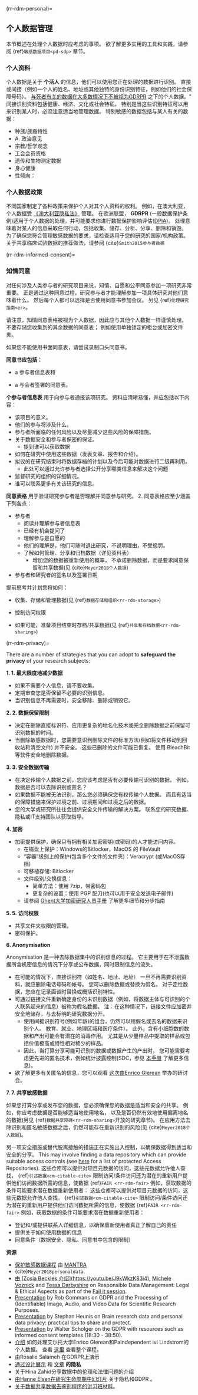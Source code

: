 (rr-rdm-personal)=

## 个人数据管理
本节概述在处理个人数据时应考虑的事项。 欲了解更多实用的工具和实践，请参阅 {ref}`敏感数据项目<pd-sdp>` 章节。

### 个人资料

个人数据是关于 **个活人** 的信息，他们可以使用您正在处理的数据进行识别。 直接或间接（例如一个人的姓名、地址或其他独特的身份识别特征，例如他们的社会保障号码）。 [与死者有关的数据在大多数情况下不被视为GDRPR](https://gdpr.eu/eu-gdpr-personal-data/) 之下的个人数据。" 间接识别资料包括健康、经济、文化或社会特征。 特别是当这些识别特征可以用来识别某人时，必须注意适当地管理数据。 特别敏感的数据包括与某人有关的数据：
* 种族/族裔特性
* A. 政治意见
* 宗教/哲学观念
* 工会会员资格
* 遗传和生物测定数据
* 身心健康
* 性倾向：

### 个人数据政策
不同国家制定了各种政策来保护个人对其个人资料的权利。 例如，在澳大利亚，个人数据受 [《澳大利亚隐私法》](https://www.oaic.gov.au/privacy/the-privacy-act/) 管理。 在欧洲联盟， **GDRPR** (一般数据保护条例)适用于个人数据的处理，并可能要求你进行数据保护影响评估([DPIA](https://youtu.be/YRiCb3unz3g?t=988))。 处理意味着对某人的信息采取任何行动，包括收集、储存、分析、分享、删除和销毁。 为了确保您符合管理敏感数据的要求，请检查适用于您的研究的国家/机构政策。 关于共享临床试验数据的推荐做法，请参阅 {cite}`Smith2015参与者数据`


(rr-rdm-informed-consent)=

### 知情同意

对任何涉及人类参与者的研究项目来说，知情、自愿和公平同意参加一项研究非常重要。 正是通过这种同意过程，研究参与者才能理解参加一项具体研究对他们意味着什么。 然后每个人都可以选择是否使用同意书参加会议。 另见 {ref}`伦理研究指南<er>`。

请注意，知情同意表格被视为个人数据，因此应与其他个人数据一样谨慎处理。 不要存储您收集到的其余数据的同意表； 例如使用单独锁定的柜台或加密文件夹。

如果您不能使用书面同意表，请尝试录制口头同意书。

**同意书应包括：**

* a 参与者信息表和

* a 与会者签署的同意表。

**个参与者信息表** 用于向参与者通报该项研究。 资料应清晰易懂，并应包括以下内容：
* 该项目的意义。
* 他们的参与将涉及什么。
* 参与者所面临的任何风险以及尽量减少这些风险的保障措施。
* 关于数据安全和参与者保密的保证。
   * 提到谁可以获取数据
* 如何在研究中使用这些数据（发表文章、报告和介绍）。
* 拟议的在研究结束时将数据存档的计划以及今后可能对数据进行二级再利用。
    * 此处可以通过允许参与者选择公开分享哪类信息来解决这个问题
* 监督研究的组织的详细情况。
* 谁可以联系更多有关该研究的信息。

**同意表格** 用于验证研究参与者是否理解并同意参与研究。 2. 同意表格应至少涵盖下列各点：
* 参与者
    * 阅读并理解参与者信息表
    * 已经有机会提问了
    * 理解参与是自愿的
    * 他们的理解是，他们可随时退出研究，不说明理由，不受惩罚。
    * 了解如何管理、分享和归档数据（详见资料表）
       * 增加您的数据被重新使用的概率， 不承诺删除数据，而是要求同意保留和共享数据(见 {cite}`Meyer2018个人数据`)
* 参与者和研究者的签名以及签署日期

提前思考并计划您将如何：

* 收集、存储和管理数据(见 {ref}`数据存储和组织<rr-rdm-storage>`)

* 控制访问权限

* 如果可能，准备项目结束时存档/共享数据(见 {ref}`共享和存档数据<rr-rdm-sharing>`)


(rr-rdm-privacy)=

There are a number of strategies that you can adopt to **safeguard the privacy** of your research subjects:

**1. 1. 最大限度地减少数据**

* 如果不需要个人信息，请不要收集。
* 定期审查您是否保留不必要的识别信息。
* 当识别信息不再需要时，安全移除、删除或销毁它。

**2. 2. 数据保留限制**
* 决定在删除直接标识符、应用更复杂的地名化技术或完全删除数据之前保留可识别数据的时间。
* 当删除敏感数据时，您需要意识到删除文件的标准方法(例如将文件移动到回收站和清空文件) 并不安全。 这些已删除的文件可能已恢复。 使用 BleachBit 等软件安全地删除数据。

**3. 3. 安全数据传输**
* 在决定传输个人数据之前，您应该考虑是否有必要传输可识别的数据。 例如，数据是否可以去除识别或匿名？
* 如果数据不能被无法识别，那么您必须确保您有权传输个人数据。 而且有适当的保障措施来保护过境之前、过境期间和过境之后的数据。
* 您的大学或研究所往往会提供安全文件传输的解决方案。 联系您的研究数据、隐私或IT支持团队以获取指导。

**4. 加密**
* 加密提供保护，确保只有拥有相关加密密钥(或密码)的人才能访问内容。
    * 在磁盘上保护：Windows的Bitlocker，MacOS 的 FileVault
    * “容器”级别上的保护(包含多个文件的文件夹)：Veracrypt (或MacOS存档)
    * 可移植存储: Bitlocker
    * 文件级别/交换信息：
      * 简单方法：使用 7zip，带密码包
      * 更复杂的设置：使用 PGP 配刀(也可以用于安全发送电子邮件)
    * 请参阅 [Ghent大学加密研究人员手册](https://osf.io/nx8km/) 了解更多细节和分步指南

**5. 5. 访问权限**
* 共享文件夹权限的管理。
* 密码保护。


**6. Anonymisation**

Anonymisation 是一种去除数据集中的识别信息的过程。 它主要用于在不泄露数据所含机密信息的情况下分享或公布数据，同时限制信息的流失。
* 在可能的情况下，直接识别符（如姓名、地址、地址） 一旦不再需要识别资料，就应删除电话号码和帐号。 您可以删除数据或替换为假名。 对于定性数据，您应在记录面谈时替换或概括识别特性。
* 可通过链接文件重新确定身份的未识别数据（例如，将数据主体与可识别的个人联系起来的信息）被称为假名数据。 注：在这种情况下，链接文件应加密并安全地储存，与去标明的研究数据分开。
  * 使用间接识别符号(例如年龄)的组合，仍然可以用假名或去名的数据来识别个人。 教育、就业、地理区域和医疗条件）。 此外，含有小细胞数的数据和产出可能会有潜在的消毒作用。 尤其是从少量样品中提取的样品或包括价值极高或特性相对稀少的样品。
   * 因此，当打算分享可能可识别的数据或数据产生的产出时， 您可能需要考虑更先进的匿名技术，例如统计披露控制(SDC，参见 [本手册](https://securedatagroup.org/sdc-handbook/) 了解更多信息)。
* 欲了解更多有关匿名的信息，您可以观看 [这次由Enrico Glerean](https://www.youtube.com/watch?v=ILXeA4fx3cI) 举办的研讨会。

**7. 7. 共享敏感数据**

如果您打算分享或发布您的数据，您必须确保您的数据是适当和安全的共享。 例如，你应考虑数据是否能够适当地使用地名， 以及是否仍然有效地使用偏离地名的数据(另见 {ref}`数据共享障碍<rr-rdm-sharing>`开放的研究章节)。 在应用方法去除识别和匿名敏感数据之后，仍然可能存在重新识别的风险(见 {cite}`Meyer2018个人数据`)。

另一项安全措施或替代脱离接触的措施正在实施出入控制，以确保数据得到适当和安全的分享。 This may involve finding a data repository which can provide suitable access controls (see [here](https://osf.io/tvyxz/wiki/8.%20Approved%20Protected%20Access%20Repositories/) for a list of protected Access Repositories). 这些仓库可以提供对项目元数据的访问，这些元数据允许他人查找， {ref}`引述数据<cm-citable-cite>` 限制访问/条件访问还为潜在的重新用户提供他们访问数据所需的信息，使数据 {ref}`FAIR <rr-rdm-fair>` 例如，获取数据的条件可能要求潜在数据重新使用者： 这些仓库可以提供对项目元数据的访问，这些元数据允许他人查找， {ref}`引述数据<cm-citable-cite>` 限制访问/条件访问还为潜在的重新用户提供他们访问数据所需的信息，使数据 {ref}`FAIR <rr-rdm-fair>` 例如，获取数据的条件可能要求潜在数据重新使用者：
  * 登记和/或提供联系人详细信息，以确保重新使用者真正了解自己的责任
  * 提供关于如何使用数据的信息
  * 同意条件（数据安全、隐私、同意书中包含的限制）

**资源**
* [保护敏感数据课程](https://mantra.edina.ac.uk/protectionrightsandaccess) 由 [MANTRA](https://mantra.edina.ac.uk)
* {cite}`Meyer2018personaldata`.
* [由 \[Zosia Beckles 介绍\](https://youtu.be/J9kWkzK83i4)](https://www.youtube.com/watch?v=J9kWkzK83i4&list=PLyeHH3bEQqIbgbw75gheV27nFF2ctPPpR&index=1), [Michele Voznick](https://youtu.be/w5v5d6r6irs) and [Tessa Darbyshire](https://youtu.be/jEFu1ykVI_I) on Responsible Data Management: Legal & Ethical Aspects as part of the [Fail it session](https://www.youtube.com/c/AI4ScientificDiscovery).
* [Presentation](https://www.youtube.com/watch?v=H2mv6q4WwOU&) by Rob Gommans on GDPR and the Processing of (Identifiable) Image, Audio, and Video Data for Scientific Research Purposes.
* [Presentation](https://youtu.be/_3bufely0c0) by Stephan Heunis on Brain research data and personal data privacy: practical tips to share and protect.
* [Presentation](https://youtu.be/eAKhI0qde2w?t=1104) by Walter Scholger on the GDPR with resources such as informed consent templates (18:30 - 38:50).
* [介绍](https://www.youtube.com/watch?v=PSe2V1KTQ8w&) 如何处理艾尔托大学Enrico Glerean和PaIndependent ivi Lindstrom的个人数据。 查看 [这里](https://www.aalto.fi/en/services/rdm-training) 查看整个课程。
* 由Rosalie Salameh 在GDRPR上演示
* [通过设计展示](https://vimeo.com/362161972) 和 [文章](https://www.smashingmagazine.com/2017/07/privacy-by-design-framework/) **的隐私**
* 关于Hina Zahid分享数据中的伦理和法律问题的介绍
* [由Hanne Elsen在研究生命周期中幻灯片](https://osf.io/5xhya/) 关于隐私和GDPR 。
* [关于数据共享数据去鉴别程序的讲习班材料](https://osf.io/em3da/)。
